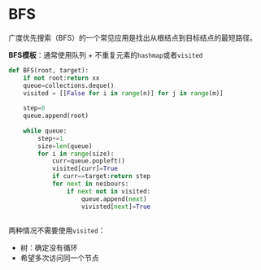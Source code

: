 # BFS

广度优先搜索（BFS）的一个常见应用是找出从根结点到目标结点的最短路径。

**BFS模板**：通常使用队列 + 不重复元素的`hashmap`或者`visited`

```python
def BFS(root, target):
    if not root:return xx
    queue=collections.deque()
    visited = [[False for i in range(n)] for j in range(m)]
    
    step=0
    queue.append(root)
    
    while queue:
        step+=1
        size=len(queue)
        for i in range(size):
            curr=queue.popleft()
            visited[curr]=True
            if curr==target:return step
            for next in neibours:
                if next not in visited:
                    queue.append(next)
                   	vivisted[next]=True
            
```

两种情况不需要使用`visited`：

- 树：确定没有循环
- 希望多次访问同一个节点